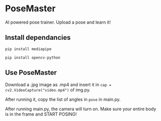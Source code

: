 # PoseMaster
AI powered pose trainer. Upload a pose and learn it!


## Install dependancies
```pip install mediapipe```

```pip install opencv-python```

## Use PoseMaster
Download a .jpg image as .mp4 and insert it in ```cap = cv2.VideoCapture("video.mp4")``` of img.py.

After running it, copy the list of angles in ```pose``` in main.py.

After running main.py, the camera will turn on. Make sure your entire body is in the frame and START POSING!
